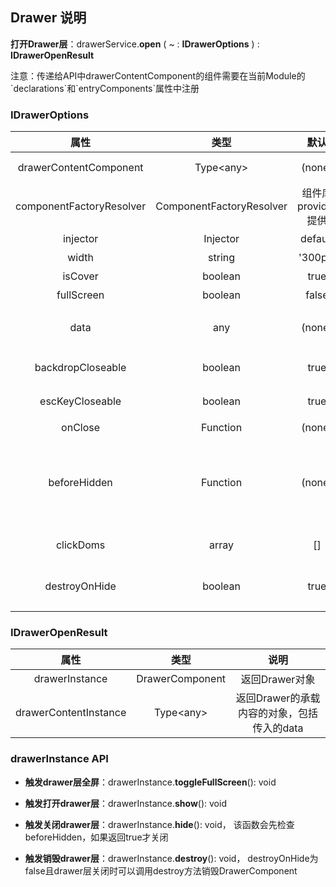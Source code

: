 ## Drawer 说明

**打开Drawer层**：drawerService.**open** ( ~ : **IDrawerOptions** ) : **IDrawerOpenResult**

注意：传递给API中drawerContentComponent的组件需要在当前Module的\`declarations\`和\`entryComponents\`属性中注册

### IDrawerOptions

| 属性                       | 类型                        | 默认              |   说明                                          |
| :------------------------: | :------------------------: | :---------------: | :--------------------------------------------: |
| drawerContentComponent     | Type&lt;any&gt;            | (none)            | 必要参数，传入自定义的component                  |
| componentFactoryResolver   | ComponentFactoryResolver   | 组件库provider提供 | 可选，一般不需要设置                             |
| injector                   | Injector                   | default           | 可选，一般不需要设置                             |
| width                      | string                     | '300px'           | 可选，设置drawer的宽度                           |
| isCover                    | boolean                    | true              | 可选，是否有遮罩层                               |
| fullScreen                 | boolean                    | false             | 可选，设置默认是否全屏                           |
| data                       | any                        | (none)            | 可选，可以传入任意对象给drawerContentComponent使用|
| backdropCloseable          | boolean                    | true              | 可选，设置可否通过点击背景来关闭drawer层          |
| escKeyCloseable            | boolean                    | true              | 可选，设置可否通过esc按键来关闭drawer层          |
| onClose                    | Function                   | (none)            | 可选，关闭drawer时候调用                         |
| beforeHidden               | Function                   | (none)            | 可选, 关闭drawer前调用，返回boolean类型，返回false可以阻止关闭drawer层，类型为\`() => boolean\` 或者\`Promise<boolean>\`或者\`Observable<boolean>\`|
| clickDoms                  | array                      | []                | 可选，isCover为false的情况下，点击Dom关闭侧滑栏
| destroyOnHide              | boolean                    | true              | 可选，关闭drawer时是否销毁DrawerComponent，默认销毁

### IDrawerOpenResult

| 属性                       | 类型                        | 说明                                     |
| :------------------------: | :------------------------: | :--------------------------------------: |
| drawerInstance             | DrawerComponent            | 返回Drawer对象                            |
| drawerContentInstance      | Type&lt;any&gt;            | 返回Drawer的承载内容的对象，包括传入的data  |

### drawerInstance API

- **触发drawer层全屏**：drawerInstance.**toggleFullScreen**(): void

- **触发打开drawer层**：drawerInstance.**show**(): void

- **触发关闭drawer层**：drawerInstance.**hide**(): void， 该函数会先检查beforeHidden，如果返回true才关闭

- **触发销毁drawer层**：drawerInstance.**destroy**(): void， destroyOnHide为false且drawer层关闭时可以调用destroy方法销毁DrawerComponent
